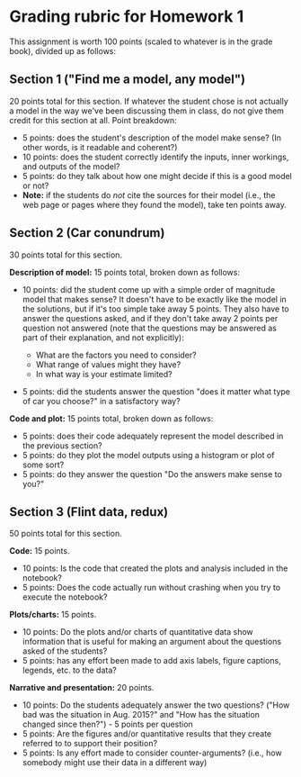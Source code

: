 # Grading rubric for Homework 1

This assignment is worth 100 points (scaled to whatever is in the grade book), divided up as follows:

## Section 1 ("Find me a model, any model")

20 points total for this section.  If whatever the student chose is not actually a model in the way we've been discussing them in class, do not give them credit for this section at all.  Point breakdown:

* 5 points: does the student's description of the model make sense?  (In other words, is it readable and coherent?)
* 10 points: does the student correctly identify the inputs, inner workings, and outputs of the model?
* 5 points: do they talk about how one might decide if this is a good model or not?
* **Note:** if the students do *not* cite the sources for their model (i.e., the web page or pages where they found the model), take ten points away.

## Section 2 (Car conundrum)

30 points total for this section.  

**Description of model:**  15 points total, broken down as follows:

* 10 points: did the student come up with a simple order of magnitude model that makes sense?  It doesn't have to be exactly like the model in the solutions, but if it's too simple take away 5 points.  They also have to answer the questions asked, and if they don't take away 2 points per question not answered (note that the questions may be answered as part of their explanation, and not explicitly):

  * What are the factors you need to consider? 
  * What range of values might they have? 
  * In what way is your estimate limited?
* 5 points: did the students answer the question "does it matter what type of car you choose?" in a satisfactory way?

**Code and plot:**  15 points total, broken down as follows: 

* 5 points: does their code adequately represent the model described in the previous section?
* 5 points: do they plot the model outputs using a histogram or plot of some sort?
* 5 points: do they answer the question "Do the answers make sense to you?"


## Section 3 (Flint data, redux)

50 points total for this section.


**Code:** 15 points. 

  * 10 points:  Is the code that created the plots and analysis included in the notebook?
  * 5 points: Does the code actually run without crashing when you try to execute the notebook?

**Plots/charts:** 15 points.

  * 10 points: Do the plots and/or charts of quantitative data show information that is useful for making an argument about the questions asked of the students?
  * 5 points: has any effort been made to add axis labels, figure captions, legends, etc. to the data?

**Narrative and presentation:** 20 points.

  * 10 points:  Do the students adequately answer the two questions?  ("How bad was the situation in Aug. 2015?" and "How has the situation changed since then?") - 5 points per question
  * 5 points:  Are the figures and/or quantitative results that they create referred to to support their position?
  * 5 points:  Is any effort made to consider counter-arguments?  (i.e., how somebody might use their data in a different way)


